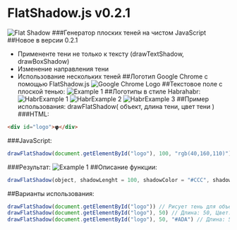 # FlatShadow.js v0.2.1
![Flat Shadow](http://storage3.static.itmages.ru/i/16/0721/h_1469088856_9927674_ffc2e1f0b7.png)
###Генератор плоских теней на чистом JavaScript
##Новое в версии 0.2.1
* Примененте тени не только к тексту (drawTextShadow, drawBoxShadow)
* Изменение направления тени
* Использование нескольких теней
##Логотип Google Chrome с помощью FlatShadow.js
![Google Chrome Logo](http://storage9.static.itmages.ru/i/16/0722/h_1469165511_8914631_724befd6d6.png)
##Текстовое поле с плоской тенью:
![Example 1](http://storage3.static.itmages.ru/i/16/0721/h_1469089627_4831789_e8080801fa.jpg)
##Логотипы в стиле Habrahabr:
![HabrExample 1](http://storage5.static.itmages.ru/i/16/0721/h_1469093205_7184148_f474e2dae3.png)
![HabrExample 2](http://storage5.static.itmages.ru/i/16/0721/h_1469093205_3319567_62e78868f8.png)
![HabrExample 3](http://storage4.static.itmages.ru/i/16/0721/h_1469093200_4283351_e7af337ab9.png)
##Пример использования:
drawFlatShadow( объект, длина тени, цвет тени )
###HTML:
```HTML
<div id="logo">𝞅</div>
```
###JavaScript:
```JavaScript
drawFlatShadow(document.getElementById("logo"), 100, "rgb(40,160,110)");
```
###Результат:
![Example 1](http://storage6.static.itmages.ru/i/16/0721/h_1469096290_2520834_b1b399132d.png)
##Описание функции:
```JavaScript
drawFlatShadow(object, shadowLenght = 100, shadowColor = "#CCC", shadowBefore = "", shadowAfter = "0 0 0 #000")
```
##Варианты использования:
```JavaScript
drawFlatShadow(document.getElementById("logo")) // Рисует тень для объекта с id logo. Длина: 100, Цвет: #CCC
drawFlatShadow(document.getElementById("logo"), 50) // Длина: 50, Цвет: #CCC
drawFlatShadow(document.getElementById("logo"), 50, "#ADA") // Длина: 50, Цвет: #ADA
```
